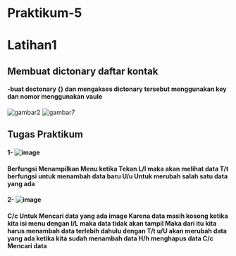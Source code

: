 # Praktikum-5
# Latihan1
## Membuat dictonary daftar kontak
#### -buat dectonary {} dan mengakses dictonary tersebut menggunakan key dan nomor menggunakan vaule
![gambar2](https://user-images.githubusercontent.com/115950790/204270772-154e4229-e1e5-4eaa-9958-4f2f041dd373.png)
![gambar7](https://user-images.githubusercontent.com/115950790/204271334-e34105a0-0c2c-4a0c-9208-03d6db3431ab.png)

## Tugas Praktikum
#### 1- ![image](https://user-images.githubusercontent.com/115950790/204271683-aa26d588-5779-4079-baad-5398f9e6717b.png)
#### Berfungsi Menampilkan Menu ketika Tekan L/l maka akan melihat data T/t berfungsi untuk menambah data baru U/u Untuk merubah salah satu data yang ada
#### 2- ![image](https://user-images.githubusercontent.com/115950790/204271997-38f18656-555d-4588-a6a9-6019f802987d.png)
#### C/c Untuk Mencari data yang ada image Karena data masih kosong ketika kita isi menu dengan l/L maka data tidak akan tampil Maka dari itu kita harus menambah data terlebih dahulu dengan T/t u/U akan merubah data yang ada ketika kita sudah menambah data H/h menghapus data C/c Mencari data
